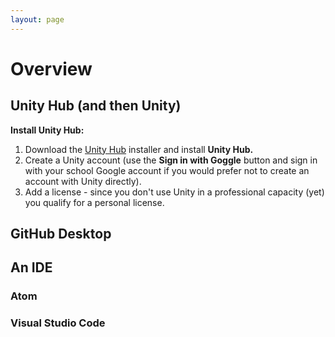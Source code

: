 ```yaml
---
layout: page
---
```


# Overview

<!-- img class="overview-image" src="" -->

## Unity Hub (and then Unity)

**Install Unity Hub:**
1. Download the [Unity Hub][] installer and install **Unity Hub.**
1. Create a Unity account (use the **Sign in with Goggle** button and sign in with your school Google account if you would prefer not to create an account with Unity directly).
1. Add a license - since you don't use Unity in a professional capacity (yet) you qualify for a personal license.

[unity hub]: <https://public-cdn.cloud.unity3d.com/hub/prod/UnityHubSetup.dmg>

## GitHub Desktop

## An IDE

### Atom

### Visual Studio Code

<!-- Pull in repostitory-scope variables from _data/page.yml -->
